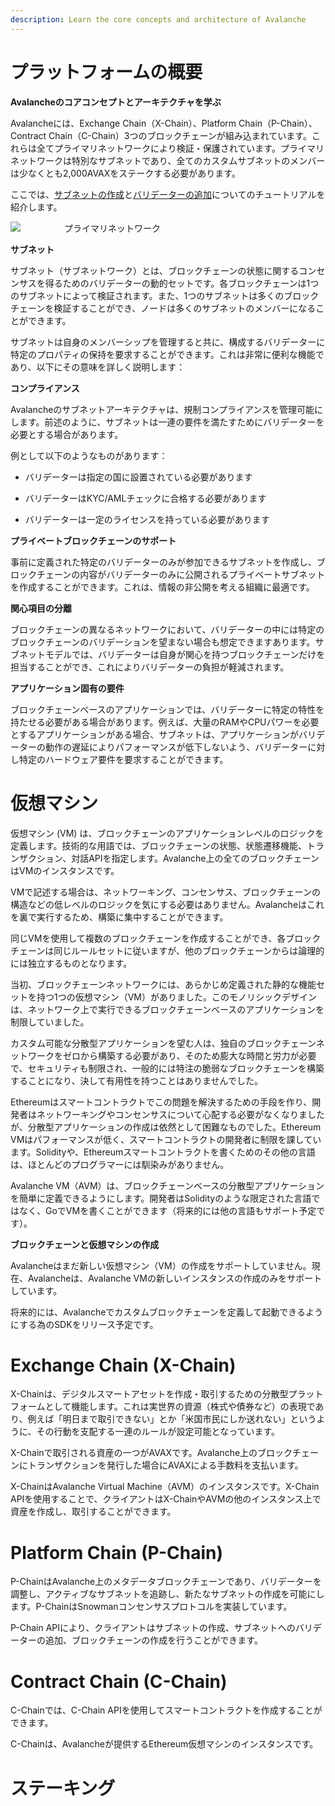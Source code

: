 ```yaml
---
description: Learn the core concepts and architecture of Avalanche
---
```



# プラットフォームの概要

  

**Avalancheのコアコンセプトとアーキテクチャを学ぶ**

Avalancheには、Exchange Chain（X-Chain）、Platform Chain（P-Chain）、Contract Chain（C-Chain）3つのブロックチェーンが組み込まれています。これらは全てプライマリネットワークにより検証・保護されています。プライマリネットワークは特別なサブネットであり、全てのカスタムサブネットのメンバーは少なくとも2,000AVAXをステークする必要があります。

  

ここでは、[サブネットの作成](https://docs.avax.network/build/tutorials/platform/create-a-subnet)と[バリデーターの追加](https://docs.avax.network/build/tutorials/nodes-and-staking/add-a-validator)についてのチュートリアルを紹介します。

  

![](https://lh5.googleusercontent.com/VekrIGsempafgLnqzHQDA29BG1ZZ7BLSCaoXP2GjqEnlg4EQ5YXaXYn2N7mPdKMWWFxEmlBqafWa8FW_b5_LPiu1owvnVKypaJaaE47-YRuI_UeIpNUiO7K6r-IKeywZrppscKbU)　　　　　プライマリネットワーク

  

**サブネット**

サブネット（サブネットワーク）とは、ブロックチェーンの状態に関するコンセンサスを得るためのバリデーターの動的セットです。各ブロックチェーンは1つのサブネットによって検証されます。また、1つのサブネットは多くのブロックチェーンを検証することができ、ノードは多くのサブネットのメンバーになることができます。

  

サブネットは自身のメンバーシップを管理すると共に、構成するバリデーターに特定のプロパティの保持を要求することができます。これは非常に便利な機能であり、以下にその意味を詳しく説明します：

  

**コンプライアンス**

Avalancheのサブネットアーキテクチャは、規制コンプライアンスを管理可能にします。前述のように、サブネットは一連の要件を満たすためにバリデーターを必要とする場合があります。

  

例として以下のようなものがあります：

  

- バリデーターは指定の国に設置されている必要があります

- バリデーターはKYC/AMLチェックに合格する必要があります

- バリデーターは一定のライセンスを持っている必要があります

  

**プライベートブロックチェーンのサポート**

事前に定義された特定のバリデーターのみが参加できるサブネットを作成し、ブロックチェーンの内容がバリデーターのみに公開されるプライベートサブネットを作成することができます。これは、情報の非公開を考える組織に最適です。

  

**関心項目の分離**

ブロックチェーンの異なるネットワークにおいて、バリデーターの中には特定のブロックチェーンのバリデーションを望まない場合も想定できますあります。サブネットモデルでは、バリデーターは自身が関心を持つブロックチェーンだけを担当することができ、これによりバリデーターの負担が軽減されます。

  

**アプリケーション固有の要件**

ブロックチェーンベースのアプリケーションでは、バリデーターに特定の特性を持たせる必要がある場合があります。例えば、大量のRAMやCPUパワーを必要とするアプリケーションがある場合、サブネットは、アプリケーションがバリデーターの動作の遅延によりパフォーマンスが低下しないよう、バリデーターに対し特定のハードウェア要件を要求することができます。

  

# 仮想マシン

  

仮想マシン (VM) は、ブロックチェーンのアプリケーションレベルのロジックを定義します。技術的な用語では、ブロックチェーンの状態、状態遷移機能、トランザクション、対話APIを指定します。Avalanche上の全てのブロックチェーンはVMのインスタンスです。

  

VMで記述する場合は、ネットワーキング、コンセンサス、ブロックチェーンの構造などの低レベルのロジックを気にする必要はありません。Avalancheはこれを裏で実行するため、構築に集中することができます。

  

同じVMを使用して複数のブロックチェーンを作成することができ、各ブロックチェーンは同じルールセットに従いますが、他のブロックチェーンからは論理的には独立するものとなります。

当初、ブロックチェーンネットワークには、あらかじめ定義された静的な機能セットを持つ1つの仮想マシン（VM）がありました。このモノリシックデザインは、ネットワーク上で実行できるブロックチェーンベースのアプリケーションを制限していました。

  

カスタム可能な分散型アプリケーションを望む人は、独自のブロックチェーンネットワークをゼロから構築する必要があり、そのため膨大な時間と労力が必要で、セキュリティも制限され、一般的には特注の脆弱なブロックチェーンを構築することになり、決して有用性を持つことはありませんでした。

  

Ethereumはスマートコントラクトでこの問題を解決するための手段を作り、開発者はネットワーキングやコンセンサスについて心配する必要がなくなりましたが、分散型アプリケーションの作成は依然として困難なものでした。Ethereum VMはパフォーマンスが低く、スマートコントラクトの開発者に制限を課しています。Solidityや、Ethereumスマートコントラクトを書くためのその他の言語は、ほとんどのプログラマーには馴染みがありません。

  

Avalanche VM（AVM）は、ブロックチェーンベースの分散型アプリケーションを簡単に定義できるようにします。開発者はSolidityのような限定された言語ではなく、GoでVMを書くことができます（将来的には他の言語もサポート予定です）。

  

  

**ブロックチェーンと仮想マシンの作成**

Avalancheはまだ新しい仮想マシン（VM）の作成をサポートしていません。現在、Avalancheは、Avalanche VMの新しいインスタンスの作成のみをサポートしています。

将来的には、Avalancheでカスタムブロックチェーンを定義して起動できるようにする為のSDKをリリース予定です。

  

# Exchange Chain (X-Chain)

  

X-Chainは、デジタルスマートアセットを作成・取引するための分散型プラットフォームとして機能します。これは実世界の資源（株式や債券など）の表現であり、例えば「明日まで取引できない」とか「米国市民にしか送れない」というように、その行動を支配する一連のルールが設定可能となっています。

X-Chainで取引される資産の一つがAVAXです。Avalanche上のブロックチェーンにトランザクションを発行した場合にAVAXによる手数料を支払います。

X-ChainはAvalanche Virtual Machine（AVM）のインスタンスです。X-Chain APIを使用することで、クライアントはX-ChainやAVMの他のインスタンス上で資産を作成し、取引することができます。

  

# Platform Chain (P-Chain)

  

P-ChainはAvalanche上のメタデータブロックチェーンであり、バリデーターを調整し、アクティブなサブネットを追跡し、新たなサブネットの作成を可能にします。P-ChainはSnowmanコンセンサスプロトコルを実装しています。

P-Chain APIにより、クライアントはサブネットの作成、サブネットへのバリデーターの追加、ブロックチェーンの作成を行うことができます。

  

# Contract Chain (C-Chain)

  

C-Chainでは、C-Chain APIを使用してスマートコントラクトを作成することができます。

C-Chainは、Avalancheが提供するEthereum仮想マシンのインスタンスです。

  

# ステーキング
<!--stackedit_data:
eyJoaXN0b3J5IjpbNjU5NzY3MzkwXX0=
-->